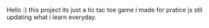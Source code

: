Hello :)
this project its just a tic tac toe game i made for pratice js
stil updating what i learn everyday.
